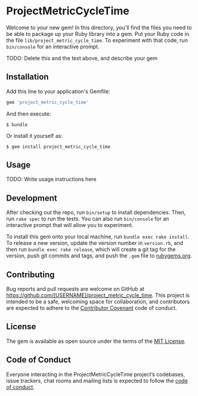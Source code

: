 # ProjectMetricCycleTime

Welcome to your new gem! In this directory, you'll find the files you need to be able to package up your Ruby library into a gem. Put your Ruby code in the file `lib/project_metric_cycle_time`. To experiment with that code, run `bin/console` for an interactive prompt.

TODO: Delete this and the text above, and describe your gem

## Installation

Add this line to your application's Gemfile:

```ruby
gem 'project_metric_cycle_time'
```

And then execute:

    $ bundle

Or install it yourself as:

    $ gem install project_metric_cycle_time

## Usage

TODO: Write usage instructions here

## Development

After checking out the repo, run `bin/setup` to install dependencies. Then, run `rake spec` to run the tests. You can also run `bin/console` for an interactive prompt that will allow you to experiment.

To install this gem onto your local machine, run `bundle exec rake install`. To release a new version, update the version number in `version.rb`, and then run `bundle exec rake release`, which will create a git tag for the version, push git commits and tags, and push the `.gem` file to [rubygems.org](https://rubygems.org).

## Contributing

Bug reports and pull requests are welcome on GitHub at https://github.com/[USERNAME]/project_metric_cycle_time. This project is intended to be a safe, welcoming space for collaboration, and contributors are expected to adhere to the [Contributor Covenant](http://contributor-covenant.org) code of conduct.

## License

The gem is available as open source under the terms of the [MIT License](https://opensource.org/licenses/MIT).

## Code of Conduct

Everyone interacting in the ProjectMetricCycleTime project’s codebases, issue trackers, chat rooms and mailing lists is expected to follow the [code of conduct](https://github.com/[USERNAME]/project_metric_cycle_time/blob/master/CODE_OF_CONDUCT.md).
